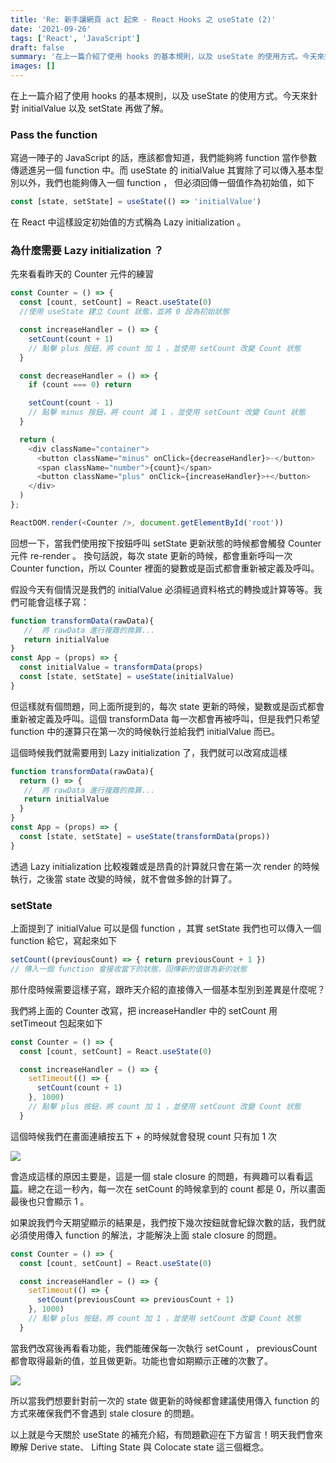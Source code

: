 ```yaml
---
title: 'Re: 新手讓網頁 act 起來 - React Hooks 之 useState (2)'
date: '2021-09-26'
tags: ['React', 'JavaScript']
draft: false
summary: '在上一篇介紹了使用 hooks 的基本規則，以及 useState 的使用方式。今天來針對 initialValue 以及 setState 再做了解。'
images: []
---
```

在上一篇介紹了使用 hooks 的基本規則，以及 useState 的使用方式。今天來針對 initialValue 以及 setState 再做了解。

### Pass the function

寫過一陣子的 JavaScript 的話，應該都會知道，我們能夠將 function 當作參數傳遞進另一個 function 中。而 useState 的 initialValue 其實除了可以傳入基本型別以外，我們也能夠傳入一個 function ， 但必須回傳一個值作為初始值，如下

```javascript
const [state, setState] = useState(() => 'initialValue')
```

在 React 中這樣設定初始值的方式稱為 Lazy initialization 。

### 為什麼需要 Lazy initialization ？
先來看看昨天的 Counter 元件的練習

```javascript
const Counter = () => {
  const [count, setCount] = React.useState(0)
  //使用 useState 建立 Count 狀態，並將 0 設為初始狀態

  const increaseHandler = () => {
    setCount(count + 1)
    // 點擊 plus 按鈕，將 count 加 1 ，並使用 setCount 改變 Count 狀態
  }

  const decreaseHandler = () => {
    if (count === 0) return

    setCount(count - 1)
    // 點擊 minus 按鈕，將 count 減 1 ，並使用 setCount 改變 Count 狀態
  }

  return (
    <div className="container">
      <button className="minus" onClick={decreaseHandler}>-</button>
      <span className="number">{count}</span>
      <button className="plus" onClick={increaseHandler}>+</button>
    </div>
  )
};

ReactDOM.render(<Counter />, document.getElementById('root'))
```
回想一下，當我們使用按下按鈕呼叫 setState 更新狀態的時候都會觸發 Counter 元件 re-render 。 換句話說，每次 state 更新的時候，都會重新呼叫一次 Counter function，所以 Counter 裡面的變數或是函式都會重新被定義及呼叫。

假設今天有個情況是我們的 initialValue 必須經過資料格式的轉換或計算等等。我們可能會這樣子寫：

```javascript
function transformData(rawData){
   //  將 rawData 進行複雜的換算...
   return initialValue
}
const App = (props) => {
  const initialValue = transformData(props)
  const [state, setState] = useState(initialValue)
}
```

但這樣就有個問題，同上面所提到的，每次 state 更新的時候，變數或是函式都會重新被定義及呼叫。這個 transformData 每一次都會再被呼叫，但是我們只希望function 中的運算只在第一次的時候執行並給我們 initialValue 而已。

這個時候我們就需要用到 Lazy initialization 了，我們就可以改寫成這樣

```javascript
function transformData(rawData){
  return () => {
   //  將 rawData 進行複雜的換算...
   return initialValue
  }
}
const App = (props) => {
  const [state, setState] = useState(transformData(props))
}
```

透過 Lazy initialization 比較複雜或是昂貴的計算就只會在第一次 render 的時候執行，之後當 state 改變的時候，就不會做多餘的計算了。

### setState
上面提到了 initialValue 可以是個 function ，其實 setState 我們也可以傳入一個 function 給它，寫起來如下

```javascript
setCount((previousCount) => { return previousCount + 1 })
// 傳入一個 function 會接收當下的狀態，回傳新的值做為新的狀態
```

那什麼時候需要這樣子寫，跟昨天介紹的直接傳入一個基本型別到差異是什麼呢？

我們將上面的 Counter 改寫，把 increaseHandler 中的 setCount 用 setTimeout 包起來如下

```javascript
const Counter = () => {
  const [count, setCount] = React.useState(0)

  const increaseHandler = () => {
    setTimeout(() => {
      setCount(count + 1)
    }, 1000)
    // 點擊 plus 按鈕，將 count 加 1 ，並使用 setCount 改變 Count 狀態
  }
```
這個時候我們在畫面連續按五下 + 的時候就會發現 count 只有加 1 次

![](https://i.imgur.com/eUcq7Xc.gif)

會造成這樣的原因主要是，這是一個 stale closure 的問題，有興趣可以看看[這篇](https://dmitripavlutin.com/react-hooks-stale-closures/)。總之在這一秒內，每一次在 setCount 的時候拿到的 count 都是 0，所以畫面最後也只會顯示 1 。

如果說我們今天期望顯示的結果是，我們按下幾次按鈕就會紀錄次數的話，我們就必須使用傳入 function 的解法，才能解決上面 stale closure 的問題。

```javascript
const Counter = () => {
  const [count, setCount] = React.useState(0)

  const increaseHandler = () => {
    setTimeout(() => {
      setCount(previousCount => previousCount + 1)
    }, 1000)
    // 點擊 plus 按鈕，將 count 加 1 ，並使用 setCount 改變 Count 狀態
  }
```

當我們改寫後再看看功能，我們能確保每一次執行 setCount ， previousCount 都會取得最新的值，並且做更新。功能也會如期顯示正確的次數了。

![](https://i.imgur.com/6yxSopI.gif)

所以當我們想要針對前一次的 state 做更新的時候都會建議使用傳入 function 的方式來確保我們不會遇到 stale closure 的問題。

以上就是今天關於 useState 的補充介紹，有問題歡迎在下方留言！明天我們會來瞭解 Derive state、 Lifting State 與 Colocate state 這三個概念。
